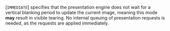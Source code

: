 [`IMMEDIATE`] specifies that the presentation
engine does not wait for a vertical blanking period to update the
current image, meaning this mode  **may**  result in visible tearing.
No internal queuing of presentation requests is needed, as the requests
are applied immediately.